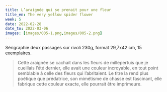 ```yaml
---
title: L’araignée qui se prenait pour une fleur 
title_en: The very yellow spider flower
week: 5
date: 2022-02-28
date_to: 2022-03-06
images: [images/005-1.png,images/005-2.png]
---
```

Sérigraphie deux passages sur rivoli 230g, format 29,7x42 cm, 15 exemplaires.

> Cette araignée se cachait dans les fleurs de millepertuis que je cueillais l’été dernier, elle avait une couleur incroyable, en tout point semblable à celle des fleurs qui l’abritaient. Le titre la rend plus poétique que prédatrice, son mimétisme de chasse est fascinant, elle fabrique cette couleur exacte, elle pourrait être imprimeure.